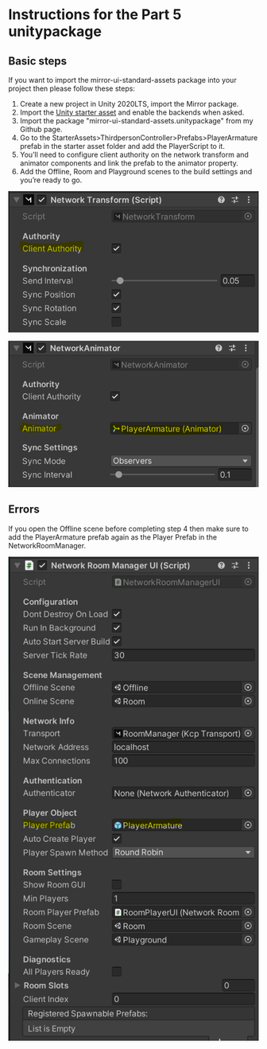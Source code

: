 # Instructions for the Part 5 unitypackage

## Basic steps

If you want to import the mirror-ui-standard-assets package into your project then please follow these steps:

1. Create a new project in Unity 2020LTS, import the Mirror package.
2. Import the [Unity starter asset](https://assetstore.unity.com/packages/essentials/starter-assets-third-person-character-controller-196526) and enable the backends when asked.
3. Import the package "mirror-ui-standard-assets.unitypackage" from my Github page.
4. Go to the StarterAssets>ThirdpersonController>Prefabs>PlayerArmature prefab in the starter asset folder and add the PlayerScript to it.
5. You’ll need to configure client authority on the network transform and animator components and link the prefab to the animator property.
6. Add the Offline, Room and Playground scenes to the build settings and you’re ready to go.


![Network Transform](https://github.com/Goodgulf281/Unity-Mirror-Helper-Scripts/blob/main/Goodgulf/mir5a.png)

![Network Animator](https://github.com/Goodgulf281/Unity-Mirror-Helper-Scripts/blob/main/Goodgulf/mir5b.png)



## Errors

If you open the Offline scene before completing step 4 then make sure to add the PlayerArmature prefab again as the Player Prefab in the NetworkRoomManager.

![Network Room Manager UI](https://github.com/Goodgulf281/Unity-Mirror-Helper-Scripts/blob/main/Goodgulf/mir5c.png)
